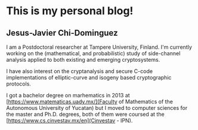 # This is my personal blog!
## Jesus-Javier Chi-Dominguez
I am a Postdoctoral researcher at Tampere University, Finland. I'm currently working on the (mathematical, and probabilistic) study of side-channel analysis applied to both existing and emerging cryptosystems. 

I have also interest on the cryptanalysis and secure C-code implementations of elliptic-curve and isogeny based cryptographic protocols.

I got a bachelor degree on marhematics in 2013 at [https://www.matematicas.uady.mx/](Faculty of Mathematics of the Autonomous University of Yucatan) but I moved to computer sciences for the master and Ph.D. degrees, both of them were coursed at the [https://www.cs.cinvestav.mx/en](Cinvestav - IPN).


